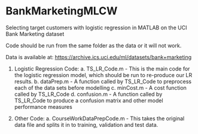 # BankMarketingMLCW
Selecting target customers with logistic regression in MATLAB on the UCI Bank Marketing dataset

Code should be run from the same folder as the data or it will not work.

Data is available at: https://archive.ics.uci.edu/ml/datasets/bank+marketing

1. Logistic Regression Code:
	a. TS_LR_Code.m - This is the main code for the logistic regression model, which should be run to re-produce
	   our LR results.
	b. dataPrep.m - A function called by TS_LR_Code to preprocess each of the data sets before modelling
	c. minCost.m - A cost function called by TS_LR_Code
	d. confusion.m - A function called by TS_LR_Code to produce a confusion matrix and other model performance measures

2. Other Code:
	a. CourseWorkDataPrepCode.m - This takes the original data file and splits it in to training, 
	   validation and test data. 
